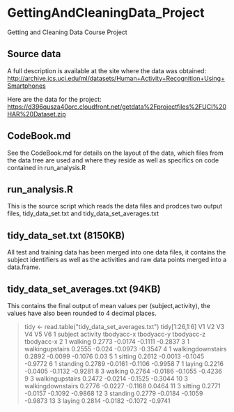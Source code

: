 # GettingAndCleaningData_Project
Getting and Cleaning Data Course Project

## Source data

A full description is available at the site where the data was obtained: 
http://archive.ics.uci.edu/ml/datasets/Human+Activity+Recognition+Using+Smartphones 

Here are the data for the project: 
https://d396qusza40orc.cloudfront.net/getdata%2Fprojectfiles%2FUCI%20HAR%20Dataset.zip 

## CodeBook.md

See the CodeBook.md for details on the layout of the data, which files from
the data tree are used and where they reside as well as specifics on code
contained in run_analysis.R 

## run_analysis.R

This is the source script which reads the data files and prodces two output
files, tidy_data_set.txt and tidy_data_set_averages.txt

## tidy_data_set.txt (8150KB)

All test and training data has been merged into one data files, it contains
the subject identifiers as well as the activities and raw data points merged
into a data.frame. 

## tidy_data_set_averages.txt (94KB)

This contains the final output of mean values per (subject,activity),
the values have also been rounded to 4 decimal places.

> tidy <- read.table("tidy_data_set_averages.txt")
> tidy[1:26,1:6]
        V1                V2         V3         V4         V5         V6
1  subject          activity tbodyacc-x tbodyacc-y tbodyacc-z tbodyacc-x
2        1           walking     0.2773    -0.0174    -0.1111    -0.2837
3        1   walkingupstairs     0.2555     -0.024    -0.0973    -0.3547
4        1 walkingdownstairs     0.2892    -0.0099    -0.1076       0.03
5        1           sitting     0.2612    -0.0013    -0.1045    -0.9772
6        1          standing     0.2789    -0.0161    -0.1106    -0.9958
7        1            laying     0.2216    -0.0405    -0.1132    -0.9281
8        3           walking     0.2764    -0.0186    -0.1055    -0.4236
9        3   walkingupstairs     0.2472    -0.0214    -0.1525    -0.3044
10       3 walkingdownstairs     0.2776    -0.0227    -0.1168     0.0464
11       3           sitting     0.2771    -0.0157    -0.1092    -0.9868
12       3          standing     0.2779    -0.0184    -0.1059    -0.9873
13       3            laying     0.2814    -0.0182    -0.1072    -0.9741


